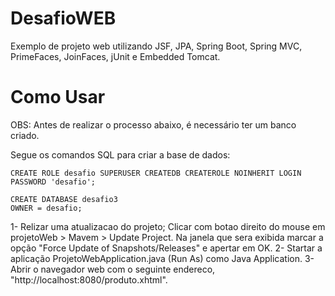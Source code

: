# DesafioWEB

Exemplo de projeto web utilizando JSF, JPA, Spring Boot, Spring MVC, PrimeFaces, JoinFaces, jUnit e Embedded Tomcat.

# Como Usar

OBS: Antes de realizar o processo abaixo, é necessário ter um banco criado.

Segue os comandos SQL para criar a base de dados:
```
CREATE ROLE desafio SUPERUSER CREATEDB CREATEROLE NOINHERIT LOGIN PASSWORD 'desafio';

CREATE DATABASE desafio3
OWNER = desafio;
```

1- Relizar uma atualizacao do projeto; Clicar com botao direito do mouse em projetoWeb > Mavem > Update Project. Na janela que sera exibida  marcar a opção "Force Update of Snapshots/Releases" e apertar em OK.
2- Startar a aplicação ProjetoWebApplication.java (Run As) como Java Application.
3- Abrir o navegador web com o seguinte endereco, "http://localhost:8080/produto.xhtml".


